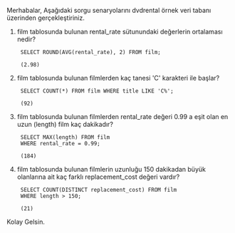 Merhabalar,
Aşağıdaki sorgu senaryolarını dvdrental örnek veri tabanı üzerinden gerçekleştiriniz.

1. film tablosunda bulunan rental_rate sütunundaki değerlerin ortalaması nedir?

        SELECT ROUND(AVG(rental_rate), 2) FROM film;
        
        (2.98)

2. film tablosunda bulunan filmlerden kaç tanesi 'C' karakteri ile başlar?

        SELECT COUNT(*) FROM film WHERE title LIKE 'C%';
        
        (92)

3. film tablosunda bulunan filmlerden rental_rate değeri 0.99 a eşit olan en uzun (length) film kaç dakikadır?

        SELECT MAX(length) FROM film
        WHERE rental_rate = 0.99;
        
        (184)

4. film tablosunda bulunan filmlerin uzunluğu 150 dakikadan büyük olanlarına ait kaç farklı replacement_cost değeri vardır?

        SELECT COUNT(DISTINCT replacement_cost) FROM film
        WHERE length > 150;
        
        (21)


Kolay Gelsin.
